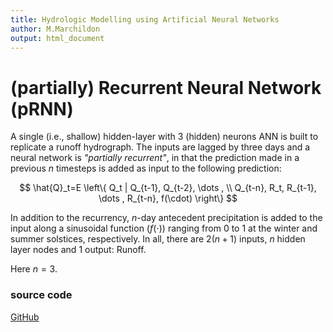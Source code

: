 ```yaml
---
title: Hydrologic Modelling using Artificial Neural Networks
author: M.Marchildon
output: html_document
---
```



# (partially) Recurrent Neural Network (pRNN)

A single (i.e., shallow) hidden-layer with 3 (hidden) neurons ANN is built to replicate a runoff hydrograph.  The inputs are lagged by three days and a neural network is *"partially recurrent"*, in that the prediction made in a previous $n$ timesteps is added as input to the following prediction:

<!-- $$
    Q(t)=Q(t-1) + Q(t-2) +...+ Q(t-n) + R(t) + R(t-1) + ... + R(t-n) + f(\text{day of year})
$$ -->

$$
    \hat{Q}_t=E \left\{ Q_t | Q_{t-1}, Q_{t-2}, \dots , \\ Q_{t-n}, R_t, R_{t-1}, \dots , R_{t-n}, f(\cdot) \right\}
$$

In addition to the recurrency, $n$-day antecedent precipitation is added to the input along a sinusoidal function $(f(\cdot))$ ranging from 0 to 1 at the winter and summer solstices, respectively. In all, there are $2(n+1)$ inputs, $n$ hidden layer nodes and 1 output: Runoff.

Here $n=3$.

### source code

[GitHub](https://github.com/maseology/goANN)